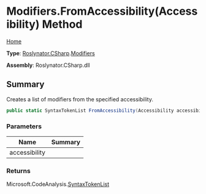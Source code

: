 # Modifiers\.FromAccessibility\(Accessibility\) Method

[Home](../../../../README.md)

**Type**: [Roslynator.CSharp](../../README.md)\.[Modifiers](../README.md)

**Assembly**: Roslynator\.CSharp\.dll

## Summary

Creates a list of modifiers from the specified accessibility\.

```csharp
public static SyntaxTokenList FromAccessibility(Accessibility accessibility)
```

### Parameters

| Name | Summary |
| ---- | ------- |
| accessibility | |

### Returns

Microsoft\.CodeAnalysis\.[SyntaxTokenList](https://docs.microsoft.com/en-us/dotnet/api/microsoft.codeanalysis.syntaxtokenlist)

